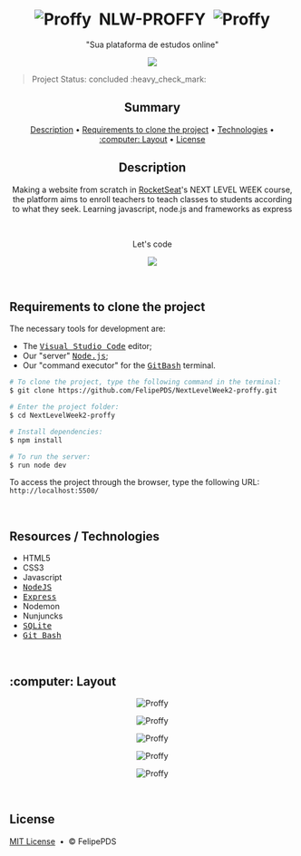 # <h1 align="center"><img src="https://github.com/FelipePDS/NextLevelWeek-proffy/blob/master/public/images/favicon.png" alt="Proffy"/> &nbsp;NLW-PROFFY &nbsp;<img src="https://github.com/FelipePDS/NextLevelWeek-proffy/blob/master/public/images/favicon.png" alt="Proffy"/></h1>

<p align="center">"Sua plataforma de estudos online"</p>
<p align="center"><img src="https://github.com/FelipePDS/NextLevelWeek-proffy/blob/master/public/images/proffy.png"/></p>

<p align="right"><blockquote>Project Status: concluded :heavy_check_mark:</blockquote></p>

<h2 align="center">Summary</h2>
<p align="center">
    <a href="#description">Description</a> &bull; 
    <a href="#clone-project">Requirements to clone the project</a> &bull; 
    <a href="#technologies">Technologies</a> &bull; 
    <a href="#layout">:computer: Layout</a> &bull; 
    <a href="#license">License</a>
</p>

<h2 align="center" id="description">Description</h2>
<p align="center">Making a website from scratch in <a href="https://rocketseat.com.br/">RocketSeat</a>'s NEXT LEVEL WEEK course, the platform aims to enroll teachers to teach classes to students according to what they seek. Learning javascript, node.js and frameworks as express</p> <br>
<p align="center">Let's code</p>
<p align="center"><img src="https://github.com/FelipePDS/NextLevelWeek-proffy/blob/master/public/images/git-06.png"/></p><br>

<h2 id="clone-project">Requirements to clone the project</h2>
<p>The necessary tools for development are:
    <ul>
        <li>The <kbd><a href="https://code.visualstudio.com/">Visual Studio Code</a></kbd> editor;</li>
        <li>Our "server" <kbd><a href="https://nodejs.org/">Node.js</a></kbd>;</li>
        <li>Our "command executor" for the <kbd><a href="https://git-scm.com/downloads">GitBash</a></kbd> terminal.</li>
    </ul>
</p>

```bash
# To clone the project, type the following command in the terminal:
$ git clone https://github.com/FelipePDS/NextLevelWeek2-proffy.git

# Enter the project folder:
$ cd NextLevelWeek2-proffy

# Install dependencies:
$ npm install

# To run the server:
$ run node dev
```

<p>To access the project through the browser, type the following URL: <br><code>http://localhost:5500/</code></p>

<br>

<h2 id="technologies">Resources / Technologies</h2>
<ul>
    <li color="red">HTML5</li>
    <li>CSS3</li>
    <li>Javascript</li>
    <li><kbd><a href="https://nodejs.org/">NodeJS</a></kbd></li>
    <li><kbd><a href="https://expressjs.com/pt-br/">Express</a></kbd></li>
    <li>Nodemon</li>
    <li>Nunjuncks</li>
    <li><kbd><a href="https://www.sqlite.org/">SQLite</a></kbd></li>
    <li><kbd><a href="https://git-scm.com/downloads">Git Bash</a></kbd></li>
</ul>

<br>

<h2 id="layout">:computer: Layout</h2>
<p align="center"><img src="https://github.com/FelipePDS/NextLevelWeek-proffy/blob/master/public/images/git-01.JPG" alt="Proffy"/></p>
<p align="center"><img src="https://github.com/FelipePDS/NextLevelWeek-proffy/blob/master/public/images/git-02.JPG" alt="Proffy"/></p>
<p align="center"><img src="https://github.com/FelipePDS/NextLevelWeek-proffy/blob/master/public/images/git-03.JPG" alt="Proffy"/></p>
<p align="center"><img src="https://github.com/FelipePDS/NextLevelWeek-proffy/blob/master/public/images/git-04.JPG" alt="Proffy"/></p>
<p align="center"><img src="https://github.com/FelipePDS/NextLevelWeek-proffy/blob/master/public/images/git-05.JPG" alt="Proffy"/></p>

<br>

<h2 id="license">License</h2>
<p><a href="https://github.com/FelipePDS/NextLevelWeek2-proffy/blob/master/LICENSE">MIT License</a> &nbsp;&bull;&nbsp; &copy; FelipePDS</p>
